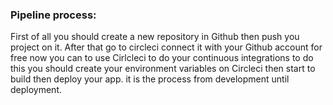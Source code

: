 ### Pipeline process:

 First of all you should create a new repository in Github then push you project on it. After that go to circleci connect it with your Github account for free now you can to use Cirlcleci to do your continuous integrations to do this you should create your environment variables on Circleci then start to build then deploy your app.  it is the process from development until deployment. 